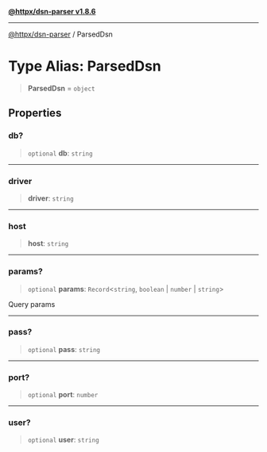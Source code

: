 [**@httpx/dsn-parser v1.8.6**](../README.md)

***

[@httpx/dsn-parser](../README.md) / ParsedDsn

# Type Alias: ParsedDsn

> **ParsedDsn** = `object`

## Properties

### db?

> `optional` **db**: `string`

***

### driver

> **driver**: `string`

***

### host

> **host**: `string`

***

### params?

> `optional` **params**: `Record`\<`string`, `boolean` \| `number` \| `string`\>

Query params

***

### pass?

> `optional` **pass**: `string`

***

### port?

> `optional` **port**: `number`

***

### user?

> `optional` **user**: `string`
